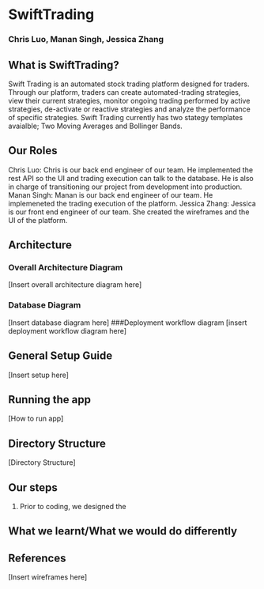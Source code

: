 # SwiftTrading
### Chris Luo, Manan Singh, Jessica Zhang

## What is SwiftTrading?

Swift Trading is an automated stock trading platform designed for traders. Through our platform, traders can create automated-trading strategies, view their current strategies, monitor ongoing trading performed by active strategies, de-activate or reactive strategies and analyze the performance of specific strategies. Swift Trading currently has two stategy templates avaialble; Two Moving Averages and Bollinger Bands. 

## Our Roles
Chris Luo: Chris is our back end engineer of our team. He implemented the rest API so the UI and trading execution can talk to the database. He is also in charge of transitioning our project from development into production. 
Manan Singh: Manan is our back end engineer of our team. He implemeneted the trading execution of the platform. 
Jessica Zhang: Jessica is our front end engineer of our team. She created the wireframes and the UI of the platform. 

## Architecture
### Overall Architecture Diagram 
[Insert overall architecture diagram here]
### Database Diagram 
[Insert database diagram here]
###Deployment workflow diagram
[insert deployment workflow diagram here]

## General Setup Guide
[Insert setup here]
## Running the app
[How to run app]
## Directory Structure
[Directory Structure]

## Our steps
1. Prior to coding, we designed the 

## What we learnt/What we would do differently

## References
[Insert wireframes here]
